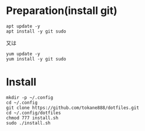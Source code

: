 # Preparation(install git)

```
apt update -y
apt install -y git sudo
```
又は
```
yum update -y
yum install -y git sudo
```


# Install

```
mkdir -p ~/.config
cd ~/.config
git clone https://github.com/tokane888/dotfiles.git
cd ~/.config/dotfiles
chmod 777 install.sh
sudo ./install.sh
```
